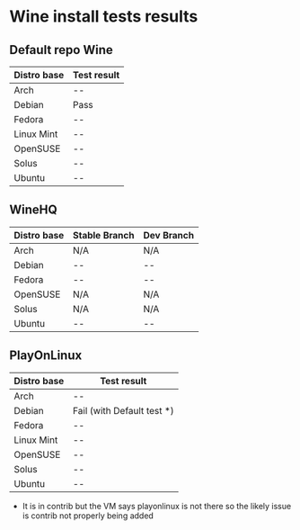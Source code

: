 # Wine install tests results

## Default repo Wine

| Distro base | Test result |
| ----------- | ----------- |
| Arch        | --          |
| Debian      | Pass        |
| Fedora      | --          |
| Linux Mint  | --          |
| OpenSUSE    | --          |
| Solus       | --          |
| Ubuntu      | --          |

## WineHQ

| Distro base | Stable Branch | Dev Branch |
| ----------- | ------------- | ---------- |
| Arch        | N/A           | N/A        |
| Debian      | --            | --         |
| Fedora      | --            | --         |
| OpenSUSE    | N/A           | N/A        |
| Solus       | N/A           | N/A        |
| Ubuntu      | --            | --         |

## PlayOnLinux

| Distro base | Test result                 |
| ----------- | --------------------------- |
| Arch        | --                          |
| Debian      | Fail (with Default test \*) |
| Fedora      | --                          |
| Linux Mint  | --                          |
| OpenSUSE    | --                          |
| Solus       | --                          |
| Ubuntu      | --                          |

- It is in contrib but the VM says playonlinux is not there so the likely issue is contrib not properly being added
